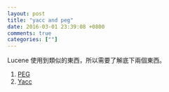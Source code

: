 ```yaml
---
layout: post
title: "yacc and peg"
date: 2016-03-01 23:39:08 +0800
comments: true
categories: [""]
---
```


<!-- more -->

Lucene 使用到類似的東西，所以需要了解底下兩個東西。

1. [PEG]
2. [Yacc]

[PEG]:https://en.wikipedia.org/wiki/Parsing_expression_grammar
[Yacc]:https://en.wikipedia.org/wiki/Yacc